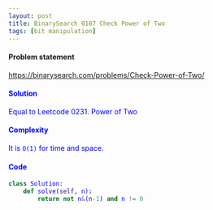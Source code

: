 ```yaml
---
layout: post
title: BinarySearch 0107 Check Power of Two
tags: [bit manipulation]
---
```


#### Problem statement

<a href="https://binarysearch.com/problems/Check-Power-of-Two/"> <font color = blue>https://binarysearch.com/problems/Check-Power-of-Two/

#### Solution
Equal to Leetcode 0231. Power of Two

#### Complexity
It is `O(1)` for time and space.

#### Code
```python
class Solution:
    def solve(self, n):
        return not n&(n-1) and n != 0
```
